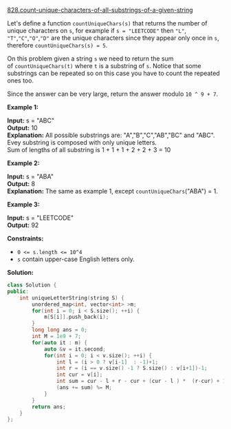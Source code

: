 [828.count-unique-characters-of-all-substrings-of-a-given-string](https://leetcode.com/problems/count-unique-characters-of-all-substrings-of-a-given-string/)  

Let's define a function `countUniqueChars(s)` that returns the number of unique characters on `s`, for example if `s = "LEETCODE"` then `"L"`, `"T"`,`"C"`,`"O"`,`"D"` are the unique characters since they appear only once in `s`, therefore `countUniqueChars(s) = 5`.  
  
On this problem given a string `s` we need to return the sum of `countUniqueChars(t)` where `t` is a substring of `s`. Notice that some substrings can be repeated so on this case you have to count the repeated ones too.

Since the answer can be very large, return the answer modulo `10 ^ 9 + 7`.

**Example 1:**

  
**Input:** s = "ABC"  
**Output:** 10  
**Explanation:** All possible substrings are: "A","B","C","AB","BC" and "ABC".  
Evey substring is composed with only unique letters.  
Sum of lengths of all substring is 1 + 1 + 1 + 2 + 2 + 3 = 10  

**Example 2:**

  
**Input:** s = "ABA"  
**Output:** 8  
**Explanation:** The same as example 1, except `countUniqueChars`("ABA") = 1.  

**Example 3:**

  
**Input:** s = "LEETCODE"  
**Output:** 92  

**Constraints:**

*   `0 <= s.length <= 10^4`
*   `s` contain upper-case English letters only.  



**Solution:**  

```cpp
class Solution {
public:
    int uniqueLetterString(string S) {
        unordered_map<int, vector<int> >m;
        for(int i = 0; i < S.size(); ++i) {
            m[S[i]].push_back(i);
        }
        long long ans = 0;
        int M = 1e9 + 7;
        for(auto it : m) {
            auto &v = it.second;
            for(int i = 0; i < v.size(); ++i) {
                int l = (i > 0 ? v[i-1]  : -1)+1;
                int r = (i == v.size() -1 ? S.size() : v[i+1])-1;
                int cur = v[i];
                int sum = cur - l + r - cur + (cur - l ) *  (r-cur) + 1;
                (ans += sum) %= M;
            }
        }
        return ans;
    }
};
```
      